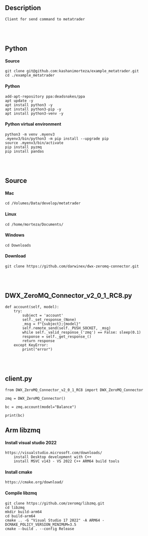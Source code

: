 <!---------------------------------------[Description]-->
## Description
    Client for send command to metatrader


<!---------------------------------------[Python]-->
<br><br>

## Python

#### Source
    git clone git@github.com:kashanimorteza/example_metatrader.git
    cd ./example_metatrader

#### Python
    add-apt-repository ppa:deadsnakes/ppa
	apt update -y
	apt install python3 -y
	apt install python3-pip -y
	apt install python3-venv -y

#### Python virtual environment 
	python3 -m venv .myenv3
	.myenv3/bin/python3 -m pip install --upgrade pip
	source .myenv3/bin/activate
	pip install pyzmq
    pip install pandas






<!---------------------------------------[Source]-->
<br><br>

## Source

#### Mac
    cd /Volumes/Data/develop/metatrader

#### Linux
    cd /home/morteza/Documents/

#### Windows
    cd Downloads

#### Download
    git clone https://github.com/darwinex/dwx-zeromq-connector.git

<!---------------------------------------[DWX_ZeroMQ_Connector_v2_0_1_RC8.py]-->
<br><br>

## DWX_ZeroMQ_Connector_v2_0_1_RC8.py

    def account(self, model):
        try:
            subject = 'account'
            self._set_response_(None)                    
            _msg = f"{subject};{model}"
            self.remote_send(self._PUSH_SOCKET, _msg)                      
            while self._valid_response_('zmq') == False: sleep(0.1)
            response = self._get_response_()
            return response
        except KeyError:
            print("error")



<!---------------------------------------[client]-->
<br><br>

## client.py

    from DWX_ZeroMQ_Connector_v2_0_1_RC8 import DWX_ZeroMQ_Connector

    zmq = DWX_ZeroMQ_Connector()

    bc = zmq.account(model="Balance")

    print(bc)















<!---------------------------------------[client]-->
## Arm libzmq

#### Install visual studio 2022 
    https://visualstudio.microsoft.com/downloads/
        install Desktop development with C++ 
        install MSVC v143 - VS 2022 C++ ARM64 build tools

#### Install cmake
    https://cmake.org/download/

#### Compile libzmq 
    git clone https://github.com/zeromq/libzmq.git
    cd libzmq
    mkdir build-arm64
    cd build-arm64
    cmake .. -G "Visual Studio 17 2022" -A ARM64 -DCMAKE_POLICY_VERSION_MINIMUM=3.5
    cmake --build . --config Release


